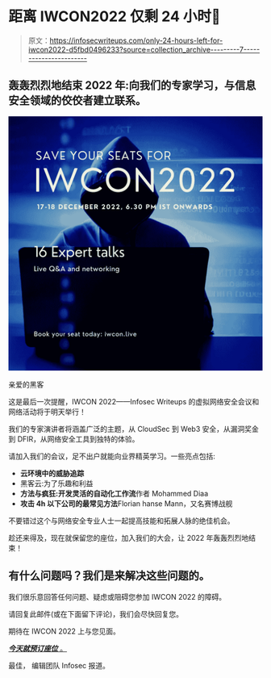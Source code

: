 # 距离 IWCON2022 仅剩 24 小时📢

> 原文：<https://infosecwriteups.com/only-24-hours-left-for-iwcon2022-d5fbd0496233?source=collection_archive---------7----------------------->

## 轰轰烈烈地结束 2022 年:向我们的专家学习，与信息安全领域的佼佼者建立联系。

![](img/6f4bc01b31003a29023d35926b426782.png)

亲爱的黑客

这是最后一次提醒，IWCON 2022——Infosec Writeups 的虚拟网络安全会议和网络活动将于明天举行！

我们的专家演讲者将涵盖广泛的主题，从 CloudSec 到 Web3 安全，从漏洞奖金到 DFIR，从网络安全工具到独特的体验。

请加入我们的会议，足不出户就能向业界精英学习。一些亮点包括:

*   **云环境中的威胁追踪**
*   黑客云:为了乐趣和利益
*   **方法与疯狂:开发灵活的自动化工作流**作者 Mohammed Diaa
*   **攻击 4h 以下公司的最常见方法**Florian hanse Mann，又名赛博战舰

不要错过这个与网络安全专业人士一起提高技能和拓展人脉的绝佳机会。

趁还来得及，现在就保留您的座位，加入我们的大会，让 2022 年轰轰烈烈地结束！

## 有什么问题吗？我们是来解决这些问题的。

我们很乐意回答任何问题、疑虑或阻碍您参加 IWCON 2022 的障碍。

请回复此邮件(或在下面留下评论)，我们会尽快回复您。

期待在 IWCON 2022 上与您见面。

[***今天就预订座位*** 。](https://razorpay.com/payment-button/pl_K8cxPtmUyBH2PC/view)

最佳，
编辑团队
Infosec 报道。